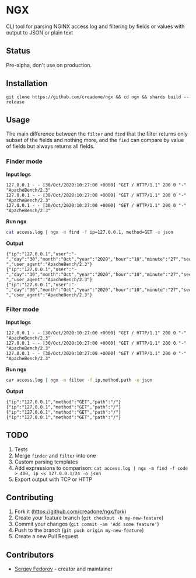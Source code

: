 # NGX

CLI tool for parsing NGINX access log and filtering by fields or values with output to JSON or plain text

## Status

Pre-alpha, don't use on production.

## Installation

`git clone https://github.com/creadone/ngx && cd ngx && shards build --release`

## Usage

The main difference between the `filter` and `find` that the filter returns only subset of the fields and nothing more, and the `find` can compare by value of fields but always returns all fields.

### Finder mode

**Input logs**
```
127.0.0.1 - - [30/Oct/2020:10:27:00 +0000] "GET / HTTP/1.1" 200 0 "-" "ApacheBench/2.3"
127.0.0.1 - - [30/Oct/2020:10:27:00 +0000] "GET / HTTP/1.1" 200 0 "-" "ApacheBench/2.3"
127.0.0.1 - - [30/Oct/2020:10:27:00 +0000] "GET / HTTP/1.1" 200 0 "-" "ApacheBench/2.3"
```

**Run ngx**
```sh
cat access.log | ngx -m find -f ip=127.0.0.1, method=GET -o json
```

**Output**
```
{"ip":"127.0.0.1","user":"-","day":"30","month":"Oct","year":"2020","hour":"10","minute":"27","second":"00","timezone":"+0000","method":"GET","path":"/","protocol":"HTTP","version":"1.0","code":"200","bytes":"2205","referer":"-","user_agent":"ApacheBench/2.3"}
{"ip":"127.0.0.1","user":"-","day":"30","month":"Oct","year":"2020","hour":"10","minute":"27","second":"00","timezone":"+0000","method":"GET","path":"/","protocol":"HTTP","version":"1.0","code":"200","bytes":"2205","referer":"-","user_agent":"ApacheBench/2.3"}
{"ip":"127.0.0.1","user":"-","day":"30","month":"Oct","year":"2020","hour":"10","minute":"27","second":"00","timezone":"+0000","method":"GET","path":"/","protocol":"HTTP","version":"1.0","code":"200","bytes":"2205","referer":"-","user_agent":"ApacheBench/2.3"}
```

### Filter mode

**Input logs**
```
127.0.0.1 - - [30/Oct/2020:10:27:00 +0000] "GET / HTTP/1.1" 200 0 "-" "ApacheBench/2.3"
127.0.0.1 - - [30/Oct/2020:10:27:00 +0000] "GET / HTTP/1.1" 200 0 "-" "ApacheBench/2.3"
127.0.0.1 - - [30/Oct/2020:10:27:00 +0000] "GET / HTTP/1.1" 200 0 "-" "ApacheBench/2.3"
```

**Run ngx**
```sh
car access.log | ngx -m filter -f ip,method,path -o json
```

**Output**
```
{"ip":"127.0.0.1","method":"GET","path":"/"}
{"ip":"127.0.0.1","method":"GET","path":"/"}
{"ip":"127.0.0.1","method":"GET","path":"/"}
{"ip":"127.0.0.1","method":"GET","path":"/"}
```

## TODO

1. Tests
2. Merge `finder` and `filter` into one
3. Custom parsing templates
4. Add expressions to comparison: `cat access.log | ngx -m find -f code > 400, ip << 127.0.0.1/24 -o json`
5. Export output with TCP or HTTP

## Contributing

1. Fork it (<https://github.com/creadone/ngx/fork>)
2. Create your feature branch (`git checkout -b my-new-feature`)
3. Commit your changes (`git commit -am 'Add some feature'`)
4. Push to the branch (`git push origin my-new-feature`)
5. Create a new Pull Request

## Contributors

- [Sergey Fedorov](https://github.com/creadone) - creator and maintainer
